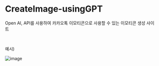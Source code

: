 # CreateImage-usingGPT
Open AI, API를 사용하여 카카오톡 이모티콘으로 사용할 수 있는 이모티콘 생성 사이트

<br>

예시) <br>

![image](https://user-images.githubusercontent.com/83442902/229089279-65976dd4-009d-4466-a698-f97e5136a7dc.png)
